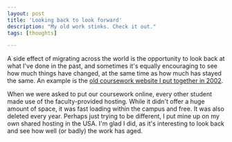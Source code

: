 ```yaml
---
layout: post
title: 'Looking back to look forward'
description: "My old work stinks. Check it out."
tags: [thoughts]

---
```


A side effect of migrating across the world is the opportunity to look back at what I've done in the past, and sometimes it's equally encouraging to see how much things have changed, at the same time as how much has stayed the same. An example is the <a href="http://www.donovanhutchinson.com/msc">old coursework website I put together in 2002</a>.

When we were asked to put our coursework online, every other student made use of the faculty-provided hosting. While it didn't offer a huge amount of space, it was fast loading within the campus and free. It was also deleted every year. Perhaps just trying to be different, I put mine up on my own shared hosting in the USA. I'm glad I did, as it's interesting to look back and see how well (or badly) the work has aged.
